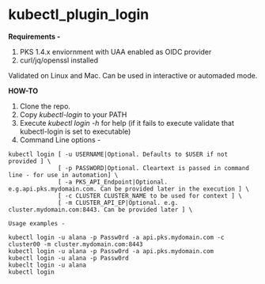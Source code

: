 # kubectl_plugin_login

**Requirements -**

1. PKS 1.4.x enviornment with UAA enabled as OIDC provider
2. curl/jq/openssl installed 

Validated on Linux and Mac.  Can be used in interactive or automaded mode.

**HOW-TO**

1. Clone the repo.
2. Copy *kubectl-login* to your PATH
3. Execute *kubectl login -h* for help (if it fails to execute validate that kubectl-login is set to executable)
4. Command Line options - 
```
kubectl login [ -u USERNAME|Optional. Defaults to $USER if not provided ] \
              [ -p PASSWORD|Optional. Cleartext is passed in command line - for use in automation] \
              [ -a PKS_API_Endpoint|Optional. e.g.api.pks.mydomain.com. Can be provided later in the execution ] \
              [ -c CLUSTER CLUSTER_NAME to be used for context ] \
              [ -m CLUSTER_API_EP|Optional. e.g. cluster.mydomain.com:8443. Can be provided later ] \
              
Usage examples - 

kubectl login -u alana -p Passw0rd -a api.pks.mydomain.com -c cluster00 -m cluster.mydomain.com:8443
kubectl login -u alana -p Passw0rd -a api.pks.mydomain.com 
kubectl login -u alana -p Passw0rd 
kubeclt login -u alana
kubectl login


```
